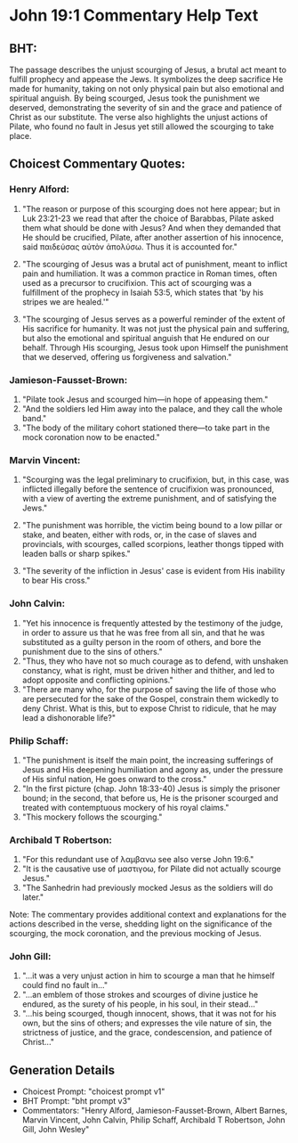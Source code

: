 # John 19:1 Commentary Help Text

## BHT:
The passage describes the unjust scourging of Jesus, a brutal act meant to fulfill prophecy and appease the Jews. It symbolizes the deep sacrifice He made for humanity, taking on not only physical pain but also emotional and spiritual anguish. By being scourged, Jesus took the punishment we deserved, demonstrating the severity of sin and the grace and patience of Christ as our substitute. The verse also highlights the unjust actions of Pilate, who found no fault in Jesus yet still allowed the scourging to take place.

## Choicest Commentary Quotes:
### Henry Alford:
1. "The reason or purpose of this scourging does not here appear; but in Luk 23:21-23 we read that after the choice of Barabbas, Pilate asked them what should be done with Jesus? And when they demanded that He should be crucified, Pilate, after another assertion of his innocence, said παιδεύσας αὐτὸν ἀπολύσω. Thus it is accounted for."

2. "The scourging of Jesus was a brutal act of punishment, meant to inflict pain and humiliation. It was a common practice in Roman times, often used as a precursor to crucifixion. This act of scourging was a fulfillment of the prophecy in Isaiah 53:5, which states that 'by his stripes we are healed.'"

3. "The scourging of Jesus serves as a powerful reminder of the extent of His sacrifice for humanity. It was not just the physical pain and suffering, but also the emotional and spiritual anguish that He endured on our behalf. Through His scourging, Jesus took upon Himself the punishment that we deserved, offering us forgiveness and salvation."

### Jamieson-Fausset-Brown:
1. "Pilate took Jesus and scourged him—in hope of appeasing them."
2. "And the soldiers led Him away into the palace, and they call the whole band."
3. "The body of the military cohort stationed there—to take part in the mock coronation now to be enacted."

### Marvin Vincent:
1. "Scourging was the legal preliminary to crucifixion, but, in this case, was inflicted illegally before the sentence of crucifixion was pronounced, with a view of averting the extreme punishment, and of satisfying the Jews." 

2. "The punishment was horrible, the victim being bound to a low pillar or stake, and beaten, either with rods, or, in the case of slaves and provincials, with scourges, called scorpions, leather thongs tipped with leaden balls or sharp spikes." 

3. "The severity of the infliction in Jesus' case is evident from His inability to bear His cross."

### John Calvin:
1. "Yet his innocence is frequently attested by the testimony of the judge, in order to assure us that he was free from all sin, and that he was substituted as a guilty person in the room of others, and bore the punishment due to the sins of others."
2. "Thus, they who have not so much courage as to defend, with unshaken constancy, what is right, must be driven hither and thither, and led to adopt opposite and conflicting opinions."
3. "There are many who, for the purpose of saving the life of those who are persecuted for the sake of the Gospel, constrain them wickedly to deny Christ. What is this, but to expose Christ to ridicule, that he may lead a dishonorable life?"

### Philip Schaff:
1. "The punishment is itself the main point, the increasing sufferings of Jesus and His deepening humiliation and agony as, under the pressure of His sinful nation, He goes onward to the cross."
2. "In the first picture (chap. John 18:33-40) Jesus is simply the prisoner bound; in the second, that before us, He is the prisoner scourged and treated with contemptuous mockery of his royal claims."
3. "This mockery follows the scourging."

### Archibald T Robertson:
1. "For this redundant use of λαμβανω see also verse John 19:6."
2. "It is the causative use of μαστιγοω, for Pilate did not actually scourge Jesus."
3. "The Sanhedrin had previously mocked Jesus as the soldiers will do later."

Note: The commentary provides additional context and explanations for the actions described in the verse, shedding light on the significance of the scourging, the mock coronation, and the previous mocking of Jesus.

### John Gill:
1. "...it was a very unjust action in him to scourge a man that he himself could find no fault in..."
2. "...an emblem of those strokes and scourges of divine justice he endured, as the surety of his people, in his soul, in their stead..."
3. "...his being scourged, though innocent, shows, that it was not for his own, but the sins of others; and expresses the vile nature of sin, the strictness of justice, and the grace, condescension, and patience of Christ..."


## Generation Details
- Choicest Prompt: "choicest prompt v1"
- BHT Prompt: "bht prompt v3"
- Commentators: "Henry Alford, Jamieson-Fausset-Brown, Albert Barnes, Marvin Vincent, John Calvin, Philip Schaff, Archibald T Robertson, John Gill, John Wesley"
